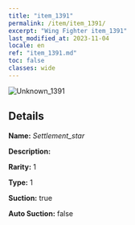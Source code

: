 ```yaml
---
title: "item_1391"
permalink: /item/item_1391/
excerpt: "Wing Fighter item_1391"
last_modified_at: 2023-11-04
locale: en
ref: "item_1391.md"
toc: false
classes: wide
---
```



 ![Unknown_1391](/images/item/Settlement_star_p.png)



## Details

 **Name:** *Settlement_star* 

 **Description:** 

 **Rarity:** 1 

 **Type:** 1 

 **Suction:** true 

 **Auto Suction:** false 


